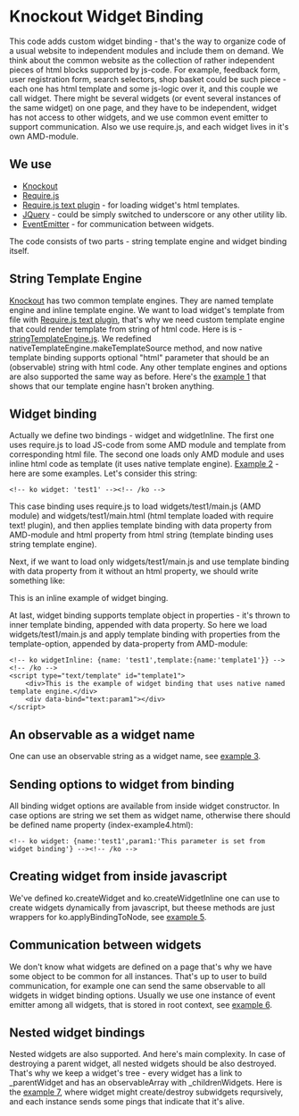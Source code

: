 Knockout Widget Binding
=======================

This code adds custom widget binding - that's the way to organize code of a usual website to independent modules and include them on demand.
We think about the common website as the collection of rather independent pieces of html blocks supported by js-code.
For example, feedback form, user registration form, search selectors, shop basket could be such piece - each one has html template and some js-logic over it, and this couple we call widget.
There might be several widgets (or event several instances of the same widget) on one page, and they have to be independent, widget has not access to other widgets, and we use common event emitter to support communication. Also we use require.js, and each widget lives in it's own AMD-module.

We use
------

* [Knockout](http://knockoutjs.com)
* [Require.js](http://requirejs.org)
* [Require.js text plugin](https://github.com/requirejs/text) - for loading widget's html templates.
* [JQuery](http://jquery.com) - could be simply switched to underscore or any other utility lib.
* [EventEmitter](https://github.com/Wolfy87/EventEmitter.git) - for communication between widgets.

The code consists of two parts - string template engine and widget binding itself.

String Template Engine
----------------------

[Knockout](http://knockoutjs.com) has two common template engines. They are named template engine and inline template engine. We want to load widget's template from file with [Require.js text plugin](https://github.com/requirejs/text), that's why we need custom template engine that could render template from string of html code. Here is is - [stringTemplateEngine.js](https://github.com/Kasheftin/ko-widget/blob/**master**/js/stringTemplateEngine.js). We redefined nativeTemplateEngine.makeTemplateSource method, and now native template binding supports optional "html" parameter that should be an (observable) string with html code. Any other template engines and options are also supported the same way as before. Here's the [example 1](index-example1.html) that shows that our template engine hasn't broken anything.

Widget binding
--------------

Actually we define two bindings - widget and widgetInline. The first one uses require.js to load JS-code from some AMD module and template from corresponding html file. The second one loads only AMD module and uses inline html code as template (it uses native template engine). [Example 2](index-example2.html) - here are some examples. Let's consider this string: 

    <!-- ko widget: 'test1' --><!-- /ko -->
This case binding uses require.js to load widgets/test1/main.js (AMD module) and widgets/test1/main.html (html template loaded with require text! plugin), and then applies template binding with data property from AMD-module and html property from html string (template binding uses string template engine).

Next, if we want to load only widgets/test1/main.js and use template binding with data property from it without an html property, we should write something like:
	<!-- ko widgetInline: 'test1' -->
	  <div>This is an inline example of widget binging.</div>
	  <div data-bind="text:param1"></div>
	<!-- /ko -->

At last, widget binding supports template object in properties - it's thrown to inner template binding, appended with data property. So here we load widgets/test1/main.js and apply template binding with properties from the template-option, appended by data-property from AMD-module:

	<!-- ko widgetInline: {name: 'test1',template:{name:'template1'}} --><!-- /ko -->
	<script type="text/template" id="template1">
		<div>This is the example of widget binding that uses native named template engine.</div>
		<div data-bind="text:param1"></div>
	</script>

An observable as a widget name
------------------------------
One can use an observable string as a widget name, see [example 3](index-example3.html).

Sending options to widget from binding
--------------------------------------
All binding widget options are available from inside widget constructor. In case options are string we set them as widget name, otherwise there should be defined name property (index-example4.html):

	<!-- ko widget: {name:'test1',param1:'This parameter is set from widget binding'} --><!-- /ko -->

Creating widget from inside javascript
--------------------------------------
We've defined ko.createWidget and ko.createWidgetInline one can use to create widgets dynamically from javascript, but theese methods are just wrappers for ko.applyBindingToNode, see [example 5](index-example5.html).

Communication between widgets
-----------------------------
We don't know what widgets are defined on a page that's why we have some object to be common for all instances. That's up to user to build communication, for example one can send the same observable to all widgets in widget binding options. Usually we use one instance of event emitter among all widgets, that is stored in root context, see [example 6](index-example6.html).

Nested widget bindings
----------------------
Nested widgets are also supported. And here's main complexity. In case of destroying a parent widget, all nested widgets should be also destroyed. That's why we keep a widget's tree - every widget has a link to _parentWidget and has an observableArray with _childrenWidgets. Here is the [example 7](index-example7.html), where widget might create/destroy subwidgets reqursively, and each instance sends some pings that indicate that it's alive. 
